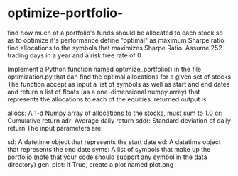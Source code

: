 # optimize-portfolio-
 find how much of a portfolio's funds should be allocated to each stock so as to optimize it's performance
 define "optimal" as maximum Sharpe ratio.
 find allocations to the symbols that maximizes Sharpe Ratio.
 Assume 252 trading days in a year and a risk free rate of 0

 Implement a Python function named optimize_portfolio() in the file
 optimization.py that can find the optimal allocations for a given set of stocks
 The function accept as input a list of symbols as well as start and end dates
 and return a list of floats (as a one-dimensional numpy array) that represents the allocations to each of the equities.
 returned output is:

allocs: A 1-d Numpy array of allocations to the stocks, must sum to 1.0
cr: Cumulative return
adr: Average daily return
sddr: Standard deviation of daily return
The input parameters are:

sd: A datetime object that represents the start date
ed: A datetime object that represents the end date
syms: A list of symbols that make up the portfolio (note that your code should support any symbol in the data directory)
gen_plot: If True, create a plot named plot.png


